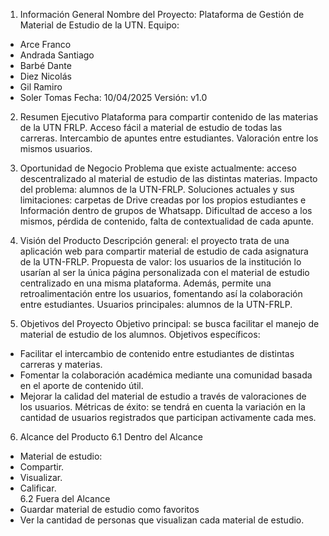 1. Información General
Nombre del Proyecto: Plataforma de Gestión de Material de Estudio de la UTN.
Equipo:
-	Arce Franco 
-	Andrada Santiago
-	Barbé Dante
-	Diez Nicolás
-	Gil Ramiro
-	Soler Tomas
Fecha: 10/04/2025
Versión: v1.0

2. Resumen Ejecutivo
Plataforma para compartir contenido de las materias de la UTN FRLP. Acceso fácil a material de estudio de todas las carreras. Intercambio de apuntes entre estudiantes. Valoración entre los mismos usuarios.

3. Oportunidad de Negocio
Problema que existe actualmente: acceso descentralizado al material de estudio de las distintas materias.
Impacto del problema: alumnos de la UTN-FRLP.
Soluciones actuales y sus limitaciones: carpetas de Drive creadas por los propios estudiantes e Información dentro de grupos de Whatsapp. Dificultad de acceso a los mismos, pérdida de contenido, falta de contextualidad de cada apunte.

4. Visión del Producto
Descripción general: el proyecto trata de una aplicación web para compartir
material de estudio de cada asignatura de la UTN-FRLP.
Propuesta de valor: los usuarios de la institución lo usarían al ser la única página personalizada con el material de estudio centralizado en una misma plataforma. Además, permite una retroalimentación entre los usuarios, fomentando así la colaboración entre estudiantes.
Usuarios principales: alumnos de la UTN-FRLP.

5. Objetivos del Proyecto
Objetivo principal: se busca facilitar el manejo de material de estudio de los
alumnos.
Objetivos específicos:
-  Facilitar el intercambio de contenido entre estudiantes de distintas carreras y materias.
-  Fomentar la colaboración académica mediante una comunidad basada en el aporte de contenido útil.
-  Mejorar la calidad del material de estudio a través de valoraciones de los usuarios.
Métricas de éxito: se tendrá en cuenta la variación en la cantidad de usuarios registrados que participan activamente cada mes.

6. Alcance del Producto 
6.1 Dentro del Alcance 
-  Material de estudio: 
-  Compartir. 
-  Visualizar. 
-  Calificar.  
6.2 Fuera del Alcance 
-  Guardar material de estudio como favoritos 
-  Ver la cantidad de personas que visualizan cada material de estudio.
